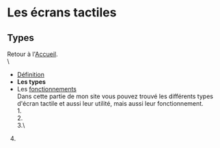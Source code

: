 # Les écrans tactiles
## Types
Retour à l'[Accueil](tactiles.md).\
\
- [Définition](definition.md)
- **Les types**
- Les [fonctionnements](fonctionnement.md)
\
Dans cette partie de mon site vous pouvez trouvé les différents types d'écran tactile et aussi leur utilité, mais aussi leur fonctionnement.\
1.\
2.\
3.\
4.

